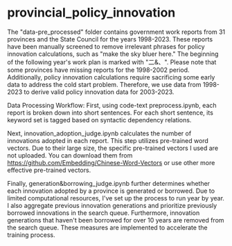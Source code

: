 # provincial_policy_innovation

The "data-pre_processed" folder contains government work reports from 31 provinces and the State Council for the years 1998-2023. These reports have been manually screened to remove irrelevant phrases for policy innovation calculations, such as "make the sky bluer here." The beginning of the following year's work plan is marked with "二&、". Please note that some provinces have missing reports for the 1998-2002 period. Additionally, policy innovation calculations require sacrificing some early data to address the cold start problem. Therefore, we use data from 1998-2023 to derive valid policy innovation data for 2003-2023.

Data Processing Workflow:
First, using code-text preprocess.ipynb, each report is broken down into short sentences. For each short sentence, its keyword set is tagged based on syntactic dependency relations.

Next, innovation_adoption_judge.ipynb calculates the number of innovations adopted in each report. This step utilizes pre-trained word vectors. Due to their large size, the specific pre-trained vectors I used are not uploaded. You can download them from https://github.com/Embedding/Chinese-Word-Vectors or use other more effective pre-trained vectors.

Finally, generation&borrowing_judge.ipynb further determines whether each innovation adopted by a province is generated or borrowed. Due to limited computational resources, I've set up the process to run year by year. I also aggregate previous innovation generations and prioritize previously borrowed innovations in the search queue. Furthermore, innovation generations that haven't been borrowed for over 10 years are removed from the search queue. These measures are implemented to accelerate the training process.

